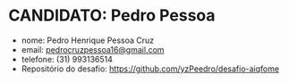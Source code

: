# CANDIDATO: Pedro Pessoa

- nome: Pedro Henrique Pessoa Cruz
- email: pedrocruzpessoa16@gmail.com
- telefone: (31) 993136514
- Repositório do desafio: https://github.com/yzPeedro/desafio-aiqfome
